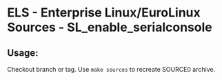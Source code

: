 # ELS - Enterprise Linux/EuroLinux Sources - SL_enable_serialconsole
 
## Usage:
  Checkout branch or tag. Use `make sources` to recreate  SOURCE0 archive.
